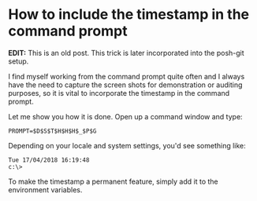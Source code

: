 # How  to include the timestamp in the command prompt

**EDIT:** This is an old post. This trick is later incorporated into the posh-git setup.

I find myself working from the command prompt quite often and I always have the need to capture the screen shots for demonstration or auditing purposes, so it is vital to incorporate the timestamp in the command prompt.

Let me show you how it is done. Open up a command window and type:

```
PROMPT=$D$S$T$H$H$H$_$P$G
```

Depending on your locale and system settings, you'd see something like:

```
Tue 17/04/2018 16:19:48
c:\>
```

To make the timestamp a permanent feature, simply add it to the environment variables.
